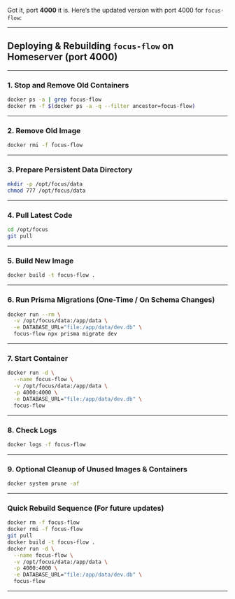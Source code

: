 Got it, port **4000** it is. Here’s the updated version with port 4000 for `focus-flow`:

---

## **Deploying & Rebuilding `focus-flow` on Homeserver (port 4000)**

---

### 1. Stop and Remove Old Containers

```bash
docker ps -a | grep focus-flow
docker rm -f $(docker ps -a -q --filter ancestor=focus-flow)
```

---

### 2. Remove Old Image

```bash
docker rmi -f focus-flow
```

---

### 3. Prepare Persistent Data Directory

```bash
mkdir -p /opt/focus/data
chmod 777 /opt/focus/data
```

---

### 4. Pull Latest Code

```bash
cd /opt/focus
git pull
```

---

### 5. Build New Image

```bash
docker build -t focus-flow .
```

---

### 6. Run Prisma Migrations (One-Time / On Schema Changes)

```bash
docker run --rm \
  -v /opt/focus/data:/app/data \
  -e DATABASE_URL="file:/app/data/dev.db" \
  focus-flow npx prisma migrate dev
```

---

### 7. Start Container

```bash
docker run -d \
  --name focus-flow \
  -v /opt/focus/data:/app/data \
  -p 4000:4000 \
  -e DATABASE_URL="file:/app/data/dev.db" \
  focus-flow
```

---

### 8. Check Logs

```bash
docker logs -f focus-flow
```

---

### 9. Optional Cleanup of Unused Images & Containers

```bash
docker system prune -af
```

---

### Quick Rebuild Sequence (For future updates)

```bash
docker rm -f focus-flow
docker rmi -f focus-flow
git pull
docker build -t focus-flow .
docker run -d \
  --name focus-flow \
  -v /opt/focus/data:/app/data \
  -p 4000:4000 \
  -e DATABASE_URL="file:/app/data/dev.db" \
  focus-flow
```

---
